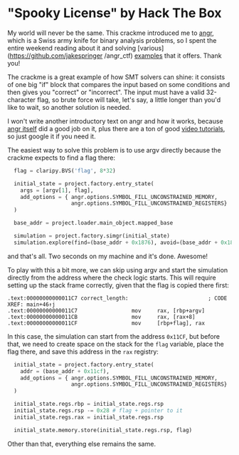 
# "Spooky License" by Hack The Box

My world will never be the same. This crackme introduced me to [angr](https://angr.io/), which is a Swiss army knife for binary analysis problems, so I spent the entire weekend reading about it and solving [various](https://github.com/jakespringer /angr_ctf) [examples](https://github.com/angr/angr-examples) that it offers. Thank you!

The crackme is a great example of how SMT solvers can shine: it consists of one big "if" block that compares the input based on some conditions and then gives you "correct" or "incorrect". The input must have a valid 32-character flag, so brute force will take, let's say, a little longer than you'd like to wait, so another solution is needed.

I won't write another introductory text on angr and how it works, because [angr itself](https://docs.angr.io/en/latest/quickstart.html) did a good job on it, plus there are a ton of good [video tutorials](https://www.youtube.com/watch?v=QkVzjn3z0iw), so just google it if you need it.

The easiest way to solve this problem is to use argv directly because the crackme expects to find a flag there:

```python
  flag = claripy.BVS('flag', 8*32)

  initial_state = project.factory.entry_state(
    args = [argv[1], flag],
    add_options = { angr.options.SYMBOL_FILL_UNCONSTRAINED_MEMORY,
                    angr.options.SYMBOL_FILL_UNCONSTRAINED_REGISTERS}
  )

  base_addr = project.loader.main_object.mapped_base

  simulation = project.factory.simgr(initial_state)
  simulation.explore(find=(base_addr + 0x1876), avoid=(base_addr + 0x1889))
```

and that's all. Two seconds on my machine and it's done. Awesome!

To play with this a bit more, we can skip using argv and start the simulation directly from the address where the check logic starts. This will require setting up the stack frame correctly, given that the flag is copied there first:

```assembly
.text:00000000000011C7 correct_length:                         ; CODE XREF: main+46↑j
.text:00000000000011C7                 mov     rax, [rbp+argv]
.text:00000000000011CB                 mov     rax, [rax+8]
.text:00000000000011CF                 mov     [rbp+flag], rax
```

In this case, the simulation can start from the address `0x11CF`, but before that, we need to create space on the stack for the `flag` variable, place the flag there, and save this address in the `rax` registry:

```python
  initial_state = project.factory.entry_state(
    addr = (base_addr + 0x11cf),
    add_options = { angr.options.SYMBOL_FILL_UNCONSTRAINED_MEMORY,
                    angr.options.SYMBOL_FILL_UNCONSTRAINED_REGISTERS}
  )

  initial_state.regs.rbp = initial_state.regs.rsp
  initial_state.regs.rsp -= 0x28 # flag + pointer to it
  initial_state.regs.rax = initial_state.regs.rsp

  initial_state.memory.store(initial_state.regs.rsp, flag)
```

Other than that, everything else remains the same.
